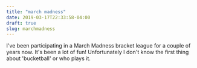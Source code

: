 ```yaml
---
title: "march madness"
date: 2019-03-17T22:33:58-04:00
draft: true
slug: marchmadness
---
```


I've been participating in a March Madness bracket league for a couple
of years now. It's been a lot of fun! Unfortunately I don't know the
first thing about 'bucketball' or who plays it.


<script src="/vega/vega.min.js"></script>
<script src="/vega/vega-embed.min.js"></script>
  <!-- Container for the visualization -->
  <div id="vis"></div>
<script>
vlSpec={
  "autosize": "pad",
  "padding": 5,
  "data": [
    {
      "name": "source_0",
      "values": [
        {"expected": 2, "win": 1, "team": "Duke", "round": "First Round"},
        {
          "expected": 1.4999999999999996,
          "win": 1,
          "team": "Duke",
          "round": "Second Round"
        },
        {
          "expected": 1.2499999218812927,
          "win": 1,
          "team": "Duke",
          "round": "Sweet 16"
        },
        {
          "expected": 0.9991811049410654,
          "win": 1,
          "team": "Duke",
          "round": "Elite Eight"
        },
        {
          "expected": 0.7943516066730855,
          "win": 1,
          "team": "Duke",
          "round": "Final Four"
        },
        {
          "expected": 0.6376283067851353,
          "win": 0,
          "team": "Duke",
          "round": "National Championship"
        },
        {
          "expected": 0,
          "win": 0,
          "team": "N Dakota St",
          "round": "First Round"
        },
        {
          "expected": 0,
          "win": 0,
          "team": "N Dakota St",
          "round": "Second Round"
        },
        {"expected": 0, "win": 0, "team": "N Dakota St", "round": "Sweet 16"},
        {
          "expected": 0,
          "win": 0,
          "team": "N Dakota St",
          "round": "Elite Eight"
        },
        {
          "expected": 0.05051258053359689,
          "win": 0,
          "team": "N Dakota St",
          "round": "Final Four"
        },
        {
          "expected": 0.02037159846149188,
          "win": 0,
          "team": "N Dakota St",
          "round": "National Championship"
        },
        {
          "expected": 0.9448428379152509,
          "win": 0,
          "team": "VA Commonwealth",
          "round": "First Round"
        },
        {
          "expected": 0.7500000000000002,
          "win": 0,
          "team": "VA Commonwealth",
          "round": "Second Round"
        },
        {
          "expected": 0.6250051196540154,
          "win": 0,
          "team": "VA Commonwealth",
          "round": "Sweet 16"
        },
        {
          "expected": 0.5000043828525833,
          "win": 0,
          "team": "VA Commonwealth",
          "round": "Elite Eight"
        },
        {
          "expected": 0.4570344210488413,
          "win": 0,
          "team": "VA Commonwealth",
          "round": "Final Four"
        },
        {
          "expected": 0.36840604972204877,
          "win": 0,
          "team": "VA Commonwealth",
          "round": "National Championship"
        },
        {
          "expected": 1.055157162084749,
          "win": 1,
          "team": "UCF",
          "round": "First Round"
        },
        {
          "expected": 0.7500000000000002,
          "win": 0,
          "team": "UCF",
          "round": "Second Round"
        },
        {
          "expected": 0.6250051812227052,
          "win": 0,
          "team": "UCF",
          "round": "Sweet 16"
        },
        {
          "expected": 0.5000044356590336,
          "win": 0,
          "team": "UCF",
          "round": "Elite Eight"
        },
        {
          "expected": 0.45703506462737753,
          "win": 0,
          "team": "UCF",
          "round": "Final Four"
        },
        {
          "expected": 0.3684166317675104,
          "win": 0,
          "team": "UCF",
          "round": "National Championship"
        },
        {
          "expected": 2,
          "win": 1,
          "team": "Mississippi St",
          "round": "First Round"
        },
        {
          "expected": 0.7500238646745129,
          "win": 0,
          "team": "Mississippi St",
          "round": "Second Round"
        },
        {
          "expected": 0.93748969948795,
          "win": 0,
          "team": "Mississippi St",
          "round": "Sweet 16"
        },
        {
          "expected": 0.5988495145068101,
          "win": 0,
          "team": "Mississippi St",
          "round": "Elite Eight"
        },
        {
          "expected": 0.5069860389896811,
          "win": 0,
          "team": "Mississippi St",
          "round": "Final Four"
        },
        {
          "expected": 0.44490754603425453,
          "win": 0,
          "team": "Mississippi St",
          "round": "National Championship"
        },
        {"expected": 0, "win": 0, "team": "Liberty", "round": "First Round"},
        {
          "expected": 0.75,
          "win": 0,
          "team": "Liberty",
          "round": "Second Round"
        },
        {"expected": 0.3125, "win": 0, "team": "Liberty", "round": "Sweet 16"},
        {
          "expected": 0.24942495645486096,
          "win": 0,
          "team": "Liberty",
          "round": "Elite Eight"
        },
        {
          "expected": 0.20186605686295275,
          "win": 0,
          "team": "Liberty",
          "round": "Final Four"
        },
        {
          "expected": 0.14370313322871717,
          "win": 0,
          "team": "Liberty",
          "round": "National Championship"
        },
        {
          "expected": 2,
          "win": 1,
          "team": "Virginia Tech",
          "round": "First Round"
        },
        {
          "expected": 1.499976135325487,
          "win": 1,
          "team": "Virginia Tech",
          "round": "Second Round"
        },
        {
          "expected": 0.9375000777540365,
          "win": 0,
          "team": "Virginia Tech",
          "round": "Sweet 16"
        },
        {
          "expected": 0.7967426183325675,
          "win": 0,
          "team": "Virginia Tech",
          "round": "Elite Eight"
        },
        {
          "expected": 0.647556881044063,
          "win": 0,
          "team": "Virginia Tech",
          "round": "Final Four"
        },
        {
          "expected": 0.5166070555957876,
          "win": 0,
          "team": "Virginia Tech",
          "round": "National Championship"
        },
        {"expected": 0, "win": 0, "team": "St Louis", "round": "First Round"},
        {"expected": 0, "win": 0, "team": "St Louis", "round": "Second Round"},
        {"expected": 0.3125, "win": 0, "team": "St Louis", "round": "Sweet 16"},
        {
          "expected": 0.125,
          "win": 0,
          "team": "St Louis",
          "round": "Elite Eight"
        },
        {
          "expected": 0.10153783929741499,
          "win": 0,
          "team": "St Louis",
          "round": "Final Four"
        },
        {
          "expected": 0.08203131538243616,
          "win": 0,
          "team": "St Louis",
          "round": "National Championship"
        },
        {
          "expected": 1.9999999999999973,
          "win": 1,
          "team": "Maryland",
          "round": "First Round"
        },
        {
          "expected": 0.7501278386032909,
          "win": 0,
          "team": "Maryland",
          "round": "Second Round"
        },
        {
          "expected": 0.9211235379331535,
          "win": 0,
          "team": "Maryland",
          "round": "Sweet 16"
        },
        {
          "expected": 0.737476833702838,
          "win": 0,
          "team": "Maryland",
          "round": "Elite Eight"
        },
        {
          "expected": 0.5113661088614417,
          "win": 0,
          "team": "Maryland",
          "round": "Final Four"
        },
        {
          "expected": 0.45200531552300866,
          "win": 0,
          "team": "Maryland",
          "round": "National Championship"
        },
        {
          "expected": 2.6645352591003757e-15,
          "win": 0,
          "team": "Belmont",
          "round": "First Round"
        },
        {
          "expected": 0.75,
          "win": 0,
          "team": "Belmont",
          "round": "Second Round"
        },
        {
          "expected": 0.3175194139632914,
          "win": 0,
          "team": "Belmont",
          "round": "Sweet 16"
        },
        {
          "expected": 0.3750000001459487,
          "win": 0,
          "team": "Belmont",
          "round": "Elite Eight"
        },
        {
          "expected": 0.2668048108692719,
          "win": 0,
          "team": "Belmont",
          "round": "Final Four"
        },
        {
          "expected": 0.24131863401499987,
          "win": 0,
          "team": "Belmont",
          "round": "National Championship"
        },
        {"expected": 2, "win": 1, "team": "LSU", "round": "First Round"},
        {
          "expected": 1.4998721613967092,
          "win": 1,
          "team": "LSU",
          "round": "Second Round"
        },
        {
          "expected": 0.9375129666864774,
          "win": 0,
          "team": "LSU",
          "round": "Sweet 16"
        },
        {
          "expected": 0.828224867007502,
          "win": 0,
          "team": "LSU",
          "round": "Elite Eight"
        },
        {
          "expected": 0.6512363593624001,
          "win": 0,
          "team": "LSU",
          "round": "Final Four"
        },
        {
          "expected": 0.5193471639552505,
          "win": 0,
          "team": "LSU",
          "round": "National Championship"
        },
        {"expected": 0, "win": 0, "team": "Yale", "round": "First Round"},
        {"expected": 0, "win": 0, "team": "Yale", "round": "Second Round"},
        {"expected": 0.3125, "win": 0, "team": "Yale", "round": "Sweet 16"},
        {
          "expected": 0.2505750435451391,
          "win": 0,
          "team": "Yale",
          "round": "Elite Eight"
        },
        {
          "expected": 0.15954843591672624,
          "win": 0,
          "team": "Yale",
          "round": "Final Four"
        },
        {
          "expected": 0.14341731525315632,
          "win": 0,
          "team": "Yale",
          "round": "National Championship"
        },
        {
          "expected": 1.9999999999976175,
          "win": 1,
          "team": "Louisville",
          "round": "First Round"
        },
        {
          "expected": 0.750000000447844,
          "win": 0,
          "team": "Louisville",
          "round": "Second Round"
        },
        {
          "expected": 0.6413797187244272,
          "win": 0,
          "team": "Louisville",
          "round": "Sweet 16"
        },
        {
          "expected": 0.6637016733519874,
          "win": 0,
          "team": "Louisville",
          "round": "Elite Eight"
        },
        {
          "expected": 0.5054791855275614,
          "win": 0,
          "team": "Louisville",
          "round": "Final Four"
        },
        {
          "expected": 0.4399529864165924,
          "win": 0,
          "team": "Louisville",
          "round": "National Championship"
        },
        {
          "expected": 2.382538610845586e-12,
          "win": 0,
          "team": "Minnesota",
          "round": "First Round"
        },
        {
          "expected": 0.75,
          "win": 0,
          "team": "Minnesota",
          "round": "Second Round"
        },
        {
          "expected": 0.6199805860367381,
          "win": 0,
          "team": "Minnesota",
          "round": "Sweet 16"
        },
        {
          "expected": 0.37500000811028245,
          "win": 0,
          "team": "Minnesota",
          "round": "Elite Eight"
        },
        {
          "expected": 0.3040342620548865,
          "win": 0,
          "team": "Minnesota",
          "round": "Final Four"
        },
        {
          "expected": 0.2656925797375278,
          "win": 0,
          "team": "Minnesota",
          "round": "National Championship"
        },
        {
          "expected": 2,
          "win": 1,
          "team": "Michigan St",
          "round": "First Round"
        },
        {
          "expected": 1.499999999552156,
          "win": 1,
          "team": "Michigan St",
          "round": "Second Round"
        },
        {
          "expected": 1.2499837766559125,
          "win": 1,
          "team": "Michigan St",
          "round": "Sweet 16"
        },
        {
          "expected": 0.8758145613893815,
          "win": 0,
          "team": "Michigan St",
          "round": "Elite Eight"
        },
        {
          "expected": 0.7536024851611917,
          "win": 0,
          "team": "Michigan St",
          "round": "Final Four"
        },
        {
          "expected": 0.6005849460175443,
          "win": 0,
          "team": "Michigan St",
          "round": "National Championship"
        },
        {"expected": 0, "win": 0, "team": "Bradley", "round": "First Round"},
        {"expected": 0, "win": 0, "team": "Bradley", "round": "Second Round"},
        {"expected": 0, "win": 0, "team": "Bradley", "round": "Sweet 16"},
        {
          "expected": 0.125,
          "win": 0,
          "team": "Bradley",
          "round": "Elite Eight"
        },
        {
          "expected": 0.05078125,
          "win": 0,
          "team": "Bradley",
          "round": "Final Four"
        },
        {
          "expected": 0.0410045277822039,
          "win": 0,
          "team": "Bradley",
          "round": "National Championship"
        },
        {"expected": 2, "win": 1, "team": "Gonzaga", "round": "First Round"},
        {"expected": 1.5, "win": 1, "team": "Gonzaga", "round": "Second Round"},
        {
          "expected": 1.249999959080618,
          "win": 1,
          "team": "Gonzaga",
          "round": "Sweet 16"
        },
        {
          "expected": 0.9997210485972287,
          "win": 1,
          "team": "Gonzaga",
          "round": "Elite Eight"
        },
        {
          "expected": 0.779255881821259,
          "win": 0,
          "team": "Gonzaga",
          "round": "Final Four"
        },
        {
          "expected": 0.6348772232782621,
          "win": 0,
          "team": "Gonzaga",
          "round": "National Championship"
        },
        {
          "expected": 0,
          "win": 0,
          "team": "F Dickinson",
          "round": "First Round"
        },
        {
          "expected": 0,
          "win": 0,
          "team": "F Dickinson",
          "round": "Second Round"
        },
        {"expected": 0, "win": 0, "team": "F Dickinson", "round": "Sweet 16"},
        {
          "expected": 0,
          "win": 0,
          "team": "F Dickinson",
          "round": "Elite Eight"
        },
        {
          "expected": 0.00026866946640311017,
          "win": 0,
          "team": "F Dickinson",
          "round": "Final Four"
        },
        {
          "expected": 0.008654411592639792,
          "win": 0,
          "team": "F Dickinson",
          "round": "National Championship"
        },
        {
          "expected": 1.9953946709045705,
          "win": 1,
          "team": "Syracuse",
          "round": "First Round"
        },
        {
          "expected": 0.75,
          "win": 0,
          "team": "Syracuse",
          "round": "Second Round"
        },
        {
          "expected": 0.6249992164810965,
          "win": 0,
          "team": "Syracuse",
          "round": "Sweet 16"
        },
        {
          "expected": 0.4985843700679579,
          "win": 0,
          "team": "Syracuse",
          "round": "Elite Eight"
        },
        {
          "expected": 0.355515257910595,
          "win": 0,
          "team": "Syracuse",
          "round": "Final Four"
        },
        {
          "expected": 0.3396097128206705,
          "win": 0,
          "team": "Syracuse",
          "round": "National Championship"
        },
        {
          "expected": 0.0046053290954295445,
          "win": 0,
          "team": "Baylor",
          "round": "First Round"
        },
        {"expected": 0.75, "win": 0, "team": "Baylor", "round": "Second Round"},
        {
          "expected": 0.6246550777922388,
          "win": 0,
          "team": "Baylor",
          "round": "Sweet 16"
        },
        {
          "expected": 0.3943109879982951,
          "win": 0,
          "team": "Baylor",
          "round": "Elite Eight"
        },
        {
          "expected": 0.3542742490457993,
          "win": 0,
          "team": "Baylor",
          "round": "Final Four"
        },
        {
          "expected": 0.27119795799214386,
          "win": 0,
          "team": "Baylor",
          "round": "National Championship"
        },
        {
          "expected": 1.99999999999811,
          "win": 1,
          "team": "Marquette",
          "round": "First Round"
        },
        {
          "expected": 0.7500021749462777,
          "win": 0,
          "team": "Marquette",
          "round": "Second Round"
        },
        {
          "expected": 0.9374999045505827,
          "win": 0,
          "team": "Marquette",
          "round": "Sweet 16"
        },
        {
          "expected": 0.5000344277927495,
          "win": 0,
          "team": "Marquette",
          "round": "Elite Eight"
        },
        {
          "expected": 0.46101885112876756,
          "win": 0,
          "team": "Marquette",
          "round": "Final Four"
        },
        {
          "expected": 0.4064947984459123,
          "win": 0,
          "team": "Marquette",
          "round": "National Championship"
        },
        {
          "expected": 1.8900436771218665e-12,
          "win": 0,
          "team": "Murray St",
          "round": "First Round"
        },
        {
          "expected": 0.75,
          "win": 0,
          "team": "Murray St",
          "round": "Second Round"
        },
        {
          "expected": 0.3128458011765185,
          "win": 0,
          "team": "Murray St",
          "round": "Sweet 16"
        },
        {
          "expected": 0.3747652365786012,
          "win": 0,
          "team": "Murray St",
          "round": "Elite Eight"
        },
        {
          "expected": 0.29360394402775447,
          "win": 0,
          "team": "Murray St",
          "round": "Final Four"
        },
        {
          "expected": 0.2523355084983673,
          "win": 0,
          "team": "Murray St",
          "round": "National Championship"
        },
        {"expected": 2, "win": 1, "team": "Florida St", "round": "First Round"},
        {
          "expected": 1.4999978250537223,
          "win": 1,
          "team": "Florida St",
          "round": "Second Round"
        },
        {
          "expected": 0.9375000409189451,
          "win": 0,
          "team": "Florida St",
          "round": "Sweet 16"
        },
        {
          "expected": 0.740963959275093,
          "win": 0,
          "team": "Florida St",
          "round": "Elite Eight"
        },
        {
          "expected": 0.6288987146419095,
          "win": 0,
          "team": "Florida St",
          "round": "Final Four"
        },
        {
          "expected": 0.5092453125300006,
          "win": 0,
          "team": "Florida St",
          "round": "National Championship"
        },
        {"expected": 0, "win": 0, "team": "Vermont", "round": "First Round"},
        {"expected": 0, "win": 0, "team": "Vermont", "round": "Second Round"},
        {"expected": 0.3125, "win": 0, "team": "Vermont", "round": "Sweet 16"},
        {
          "expected": 0.24999999999991473,
          "win": 0,
          "team": "Vermont",
          "round": "Elite Eight"
        },
        {
          "expected": 0.1971792572201314,
          "win": 0,
          "team": "Vermont",
          "round": "Final Four"
        },
        {
          "expected": 0.14353363793595514,
          "win": 0,
          "team": "Vermont",
          "round": "National Championship"
        },
        {"expected": 2, "win": 1, "team": "Buffalo", "round": "First Round"},
        {
          "expected": 0.7500013046325836,
          "win": 0,
          "team": "Buffalo",
          "round": "Second Round"
        },
        {
          "expected": 0.6667322866629708,
          "win": 0,
          "team": "Buffalo",
          "round": "Sweet 16"
        },
        {
          "expected": 0.7513493605785323,
          "win": 0,
          "team": "Buffalo",
          "round": "Elite Eight"
        },
        {
          "expected": 0.6059484661081859,
          "win": 0,
          "team": "Buffalo",
          "round": "Final Four"
        },
        {
          "expected": 0.4667231972815765,
          "win": 0,
          "team": "Buffalo",
          "round": "National Championship"
        },
        {"expected": 0, "win": 0, "team": "Arizona St", "round": "First Round"},
        {
          "expected": 0.75,
          "win": 0,
          "team": "Arizona St",
          "round": "Second Round"
        },
        {
          "expected": 0.31250016140943815,
          "win": 0,
          "team": "Arizona St",
          "round": "Sweet 16"
        },
        {
          "expected": 0.2502629054981376,
          "win": 0,
          "team": "Arizona St",
          "round": "Elite Eight"
        },
        {
          "expected": 0.25418734234267715,
          "win": 0,
          "team": "Arizona St",
          "round": "Final Four"
        },
        {
          "expected": 0.19963620131314946,
          "win": 0,
          "team": "Arizona St",
          "round": "National Championship"
        },
        {"expected": 2, "win": 1, "team": "Texas Tech", "round": "First Round"},
        {
          "expected": 1.4999986953674163,
          "win": 1,
          "team": "Texas Tech",
          "round": "Second Round"
        },
        {
          "expected": 1.0476179427099628,
          "win": 0,
          "team": "Texas Tech",
          "round": "Sweet 16"
        },
        {
          "expected": 0.8750871590213547,
          "win": 0,
          "team": "Texas Tech",
          "round": "Elite Eight"
        },
        {
          "expected": 0.7142458741076839,
          "win": 0,
          "team": "Texas Tech",
          "round": "Final Four"
        },
        {
          "expected": 0.5763677182614487,
          "win": 0,
          "team": "Texas Tech",
          "round": "National Championship"
        },
        {"expected": 0, "win": 0, "team": "N Kentucky", "round": "First Round"},
        {
          "expected": 0,
          "win": 0,
          "team": "N Kentucky",
          "round": "Second Round"
        },
        {
          "expected": 0.3124999992675528,
          "win": 0,
          "team": "N Kentucky",
          "round": "Sweet 16"
        },
        {
          "expected": 0.12500000000008543,
          "win": 0,
          "team": "N Kentucky",
          "round": "Elite Eight"
        },
        {
          "expected": 0.15234352867566414,
          "win": 0,
          "team": "N Kentucky",
          "round": "Final Four"
        },
        {
          "expected": 0.09037788826852874,
          "win": 0,
          "team": "N Kentucky",
          "round": "National Championship"
        },
        {
          "expected": 1.9999999999996594,
          "win": 1,
          "team": "Nevada",
          "round": "First Round"
        },
        {
          "expected": 0.7500046090406467,
          "win": 0,
          "team": "Nevada",
          "round": "Second Round"
        },
        {
          "expected": 0.895771233243541,
          "win": 0,
          "team": "Nevada",
          "round": "Sweet 16"
        },
        {
          "expected": 0.7576805101556585,
          "win": 0,
          "team": "Nevada",
          "round": "Elite Eight"
        },
        {
          "expected": 0.6104490367810844,
          "win": 0,
          "team": "Nevada",
          "round": "Final Four"
        },
        {
          "expected": 0.485119985298276,
          "win": 0,
          "team": "Nevada",
          "round": "National Championship"
        },
        {
          "expected": 3.4061642395499803e-13,
          "win": 0,
          "team": "Florida",
          "round": "First Round"
        },
        {
          "expected": 0.75,
          "win": 0,
          "team": "Florida",
          "round": "Second Round"
        },
        {
          "expected": 0.6249998385908744,
          "win": 0,
          "team": "Florida",
          "round": "Sweet 16"
        },
        {
          "expected": 0.48207650034978156,
          "win": 0,
          "team": "Florida",
          "round": "Elite Eight"
        },
        {
          "expected": 0.35522425591304685,
          "win": 0,
          "team": "Florida",
          "round": "Final Four"
        },
        {
          "expected": 0.2832386644555989,
          "win": 0,
          "team": "Florida",
          "round": "National Championship"
        },
        {"expected": 2, "win": 1, "team": "Michigan", "round": "First Round"},
        {
          "expected": 1.4999953909593533,
          "win": 1,
          "team": "Michigan",
          "round": "Second Round"
        },
        {
          "expected": 1.1398785373832125,
          "win": 1,
          "team": "Michigan",
          "round": "Sweet 16"
        },
        {
          "expected": 0.87516353408661,
          "win": 0,
          "team": "Michigan",
          "round": "Elite Eight"
        },
        {
          "expected": 0.7162659019514331,
          "win": 0,
          "team": "Michigan",
          "round": "Final Four"
        },
        {
          "expected": 0.5794295074445206,
          "win": 0,
          "team": "Michigan",
          "round": "National Championship"
        },
        {"expected": 0, "win": 0, "team": "Montana", "round": "First Round"},
        {"expected": 0, "win": 0, "team": "Montana", "round": "Second Round"},
        {
          "expected": 7.324472278691374e-10,
          "win": 0,
          "team": "Montana",
          "round": "Sweet 16"
        },
        {
          "expected": 0.125,
          "win": 0,
          "team": "Montana",
          "round": "Elite Eight"
        },
        {
          "expected": 0.10158738202711282,
          "win": 0,
          "team": "Montana",
          "round": "Final Four"
        },
        {
          "expected": 0.0820276649008094,
          "win": 0,
          "team": "Montana",
          "round": "National Championship"
        },
        {"expected": 2, "win": 1, "team": "Virginia", "round": "First Round"},
        {
          "expected": 1.5,
          "win": 1,
          "team": "Virginia",
          "round": "Second Round"
        },
        {
          "expected": 1.2499999975237799,
          "win": 1,
          "team": "Virginia",
          "round": "Sweet 16"
        },
        {
          "expected": 0.9997856084632647,
          "win": 1,
          "team": "Virginia",
          "round": "Elite Eight"
        },
        {
          "expected": 0.8106696133664252,
          "win": 1,
          "team": "Virginia",
          "round": "Final Four"
        },
        {
          "expected": 0.6490040990986022,
          "win": 1,
          "team": "Virginia",
          "round": "National Championship"
        },
        {
          "expected": 0,
          "win": 0,
          "team": "Gardner Webb",
          "round": "First Round"
        },
        {
          "expected": 0,
          "win": 0,
          "team": "Gardner Webb",
          "round": "Second Round"
        },
        {"expected": 0, "win": 0, "team": "Gardner Webb", "round": "Sweet 16"},
        {
          "expected": 0,
          "win": 0,
          "team": "Gardner Webb",
          "round": "Elite Eight"
        },
        {
          "expected": 0.050781250000046275,
          "win": 0,
          "team": "Gardner Webb",
          "round": "Final Four"
        },
        {
          "expected": 0.0410267222493642,
          "win": 0,
          "team": "Gardner Webb",
          "round": "National Championship"
        },
        {
          "expected": 0.00025024051828492766,
          "win": 0,
          "team": "Mississippi",
          "round": "First Round"
        },
        {
          "expected": 0.75,
          "win": 0,
          "team": "Mississippi",
          "round": "Second Round"
        },
        {
          "expected": 0.6249999994802301,
          "win": 0,
          "team": "Mississippi",
          "round": "Sweet 16"
        },
        {
          "expected": 0.3814610782217189,
          "win": 0,
          "team": "Mississippi",
          "round": "Elite Eight"
        },
        {
          "expected": 0.36560722978055615,
          "win": 0,
          "team": "Mississippi",
          "round": "Final Four"
        },
        {
          "expected": 0.2932130472786092,
          "win": 0,
          "team": "Mississippi",
          "round": "National Championship"
        },
        {
          "expected": 1.999749759481715,
          "win": 1,
          "team": "Oklahoma",
          "round": "First Round"
        },
        {
          "expected": 0.75,
          "win": 0,
          "team": "Oklahoma",
          "round": "Second Round"
        },
        {
          "expected": 0.625000002446061,
          "win": 0,
          "team": "Oklahoma",
          "round": "Sweet 16"
        },
        {
          "expected": 0.4997596468193448,
          "win": 0,
          "team": "Oklahoma",
          "round": "Elite Eight"
        },
        {
          "expected": 0.4568128589109389,
          "win": 0,
          "team": "Oklahoma",
          "round": "Final Four"
        },
        {
          "expected": 0.3295406322390758,
          "win": 0,
          "team": "Oklahoma",
          "round": "National Championship"
        },
        {"expected": 2, "win": 1, "team": "Wisconsin", "round": "First Round"},
        {
          "expected": 1.477776648408574,
          "win": 1,
          "team": "Wisconsin",
          "round": "Second Round"
        },
        {
          "expected": 0.9375000023155957,
          "win": 0,
          "team": "Wisconsin",
          "round": "Sweet 16"
        },
        {
          "expected": 0.7501854098622458,
          "win": 0,
          "team": "Wisconsin",
          "round": "Elite Eight"
        },
        {
          "expected": 0.6047303868113065,
          "win": 0,
          "team": "Wisconsin",
          "round": "Final Four"
        },
        {
          "expected": 0.4956182617635202,
          "win": 0,
          "team": "Wisconsin",
          "round": "National Championship"
        },
        {"expected": 0, "win": 0, "team": "Oregon", "round": "First Round"},
        {
          "expected": 0.7499999985688265,
          "win": 0,
          "team": "Oregon",
          "round": "Second Round"
        },
        {
          "expected": 0.31250000052017934,
          "win": 0,
          "team": "Oregon",
          "round": "Sweet 16"
        },
        {
          "expected": 0.2500036507903858,
          "win": 0,
          "team": "Oregon",
          "round": "Elite Eight"
        },
        {
          "expected": 0.20342047616236503,
          "win": 0,
          "team": "Oregon",
          "round": "Final Four"
        },
        {
          "expected": 0.18462629947725184,
          "win": 0,
          "team": "Oregon",
          "round": "National Championship"
        },
        {"expected": 2, "win": 1, "team": "Kansas St", "round": "First Round"},
        {
          "expected": 0.7722233515914261,
          "win": 0,
          "team": "Kansas St",
          "round": "Second Round"
        },
        {
          "expected": 0.9374999977141539,
          "win": 0,
          "team": "Kansas St",
          "round": "Sweet 16"
        },
        {
          "expected": 0.7496917492204997,
          "win": 0,
          "team": "Kansas St",
          "round": "Elite Eight"
        },
        {
          "expected": 0.5665341307230457,
          "win": 0,
          "team": "Kansas St",
          "round": "Final Four"
        },
        {
          "expected": 0.46140158377845375,
          "win": 0,
          "team": "Kansas St",
          "round": "National Championship"
        },
        {"expected": 0, "win": 0, "team": "UC Irvine", "round": "First Round"},
        {
          "expected": 1.4311735130334569e-9,
          "win": 0,
          "team": "UC Irvine",
          "round": "Second Round"
        },
        {
          "expected": 0.3125,
          "win": 0,
          "team": "UC Irvine",
          "round": "Sweet 16"
        },
        {
          "expected": 0.24999999999991396,
          "win": 0,
          "team": "UC Irvine",
          "round": "Elite Eight"
        },
        {
          "expected": 0.20312498590130262,
          "win": 0,
          "team": "UC Irvine",
          "round": "Final Four"
        },
        {
          "expected": 0.18441619662613581,
          "win": 0,
          "team": "UC Irvine",
          "round": "National Championship"
        },
        {
          "expected": 1.9999999999999565,
          "win": 1,
          "team": "Villanova",
          "round": "First Round"
        },
        {
          "expected": 0.7500001085496076,
          "win": 0,
          "team": "Villanova",
          "round": "Second Round"
        },
        {
          "expected": 0.9323504112549663,
          "win": 0,
          "team": "Villanova",
          "round": "Sweet 16"
        },
        {
          "expected": 0.6253192470221981,
          "win": 0,
          "team": "Villanova",
          "round": "Elite Eight"
        },
        {
          "expected": 0.541501812317809,
          "win": 0,
          "team": "Villanova",
          "round": "Final Four"
        },
        {
          "expected": 0.39938810386995666,
          "win": 0,
          "team": "Villanova",
          "round": "National Championship"
        },
        {
          "expected": 4.3520742565306136e-14,
          "win": 0,
          "team": "St Mary's CA",
          "round": "First Round"
        },
        {
          "expected": 0.75,
          "win": 0,
          "team": "St Mary's CA",
          "round": "Second Round"
        },
        {
          "expected": 0.3125009721974664,
          "win": 0,
          "team": "St Mary's CA",
          "round": "Sweet 16"
        },
        {
          "expected": 0.37500281306168015,
          "win": 0,
          "team": "St Mary's CA",
          "round": "Elite Eight"
        },
        {
          "expected": 0.3000133446752193,
          "win": 0,
          "team": "St Mary's CA",
          "round": "Final Four"
        },
        {
          "expected": 0.2153341428265448,
          "win": 0,
          "team": "St Mary's CA",
          "round": "National Championship"
        },
        {"expected": 2, "win": 1, "team": "Purdue", "round": "First Round"},
        {
          "expected": 1.4999998914503925,
          "win": 1,
          "team": "Purdue",
          "round": "Second Round"
        },
        {
          "expected": 0.9382285394486001,
          "win": 0,
          "team": "Purdue",
          "round": "Sweet 16"
        },
        {
          "expected": 0.8747983981688104,
          "win": 0,
          "team": "Purdue",
          "round": "Elite Eight"
        },
        {
          "expected": 0.670879393336847,
          "win": 0,
          "team": "Purdue",
          "round": "Final Four"
        },
        {
          "expected": 0.5537339047982841,
          "win": 0,
          "team": "Purdue",
          "round": "National Championship"
        },
        {
          "expected": 0,
          "win": 0,
          "team": "Old Dominion",
          "round": "First Round"
        },
        {
          "expected": 0,
          "win": 0,
          "team": "Old Dominion",
          "round": "Second Round"
        },
        {
          "expected": 0.3125,
          "win": 0,
          "team": "Old Dominion",
          "round": "Sweet 16"
        },
        {
          "expected": 0.1250000000000937,
          "win": 0,
          "team": "Old Dominion",
          "round": "Elite Eight"
        },
        {
          "expected": 0.15233126387508564,
          "win": 0,
          "team": "Old Dominion",
          "round": "Final Four"
        },
        {
          "expected": 0.12304304092701154,
          "win": 0,
          "team": "Old Dominion",
          "round": "National Championship"
        },
        {
          "expected": 1.999999313709054,
          "win": 1,
          "team": "Cincinnati",
          "round": "First Round"
        },
        {
          "expected": 0.7500000000051856,
          "win": 0,
          "team": "Cincinnati",
          "round": "Second Round"
        },
        {
          "expected": 0.6301495877149157,
          "win": 0,
          "team": "Cincinnati",
          "round": "Sweet 16"
        },
        {
          "expected": 0.6249872301033179,
          "win": 0,
          "team": "Cincinnati",
          "round": "Elite Eight"
        },
        {
          "expected": 0.4711565579059337,
          "win": 0,
          "team": "Cincinnati",
          "round": "Final Four"
        },
        {
          "expected": 0.37207942224446927,
          "win": 0,
          "team": "Cincinnati",
          "round": "National Championship"
        },
        {
          "expected": 6.862909460725319e-7,
          "win": 0,
          "team": "Iowa",
          "round": "First Round"
        },
        {"expected": 0.75, "win": 0, "team": "Iowa", "round": "Second Round"},
        {
          "expected": 0.6249990297861451,
          "win": 0,
          "team": "Iowa",
          "round": "Sweet 16"
        },
        {
          "expected": 0.49379185292521016,
          "win": 0,
          "team": "Iowa",
          "round": "Elite Eight"
        },
        {
          "expected": 0.413197302122496,
          "win": 0,
          "team": "Iowa",
          "round": "Final Four"
        },
        {
          "expected": 0.30931475019191357,
          "win": 0,
          "team": "Iowa",
          "round": "National Championship"
        },
        {"expected": 2, "win": 1, "team": "Tennessee", "round": "First Round"},
        {
          "expected": 1.4999999999948144,
          "win": 1,
          "team": "Tennessee",
          "round": "Second Round"
        },
        {
          "expected": 1.2492714595979062,
          "win": 1,
          "team": "Tennessee",
          "round": "Sweet 16"
        },
        {
          "expected": 0.8752133153413155,
          "win": 0,
          "team": "Tennessee",
          "round": "Elite Eight"
        },
        {
          "expected": 0.7462346890007783,
          "win": 0,
          "team": "Tennessee",
          "round": "Final Four"
        },
        {
          "expected": 0.6002038747506586,
          "win": 0,
          "team": "Tennessee",
          "round": "National Championship"
        },
        {"expected": 0, "win": 0, "team": "Colgate", "round": "First Round"},
        {"expected": 0, "win": 0, "team": "Colgate", "round": "Second Round"},
        {"expected": 0, "win": 0, "team": "Colgate", "round": "Sweet 16"},
        {
          "expected": 0.125,
          "win": 0,
          "team": "Colgate",
          "round": "Elite Eight"
        },
        {
          "expected": 0.10156249928515189,
          "win": 0,
          "team": "Colgate",
          "round": "Final Four"
        },
        {
          "expected": 0.06152702456281376,
          "win": 0,
          "team": "Colgate",
          "round": "National Championship"
        },
        {
          "expected": 2,
          "win": 1,
          "team": "North Carolina",
          "round": "First Round"
        },
        {
          "expected": 1.5,
          "win": 1,
          "team": "North Carolina",
          "round": "Second Round"
        },
        {
          "expected": 1.249998619871535,
          "win": 1,
          "team": "North Carolina",
          "round": "Sweet 16"
        },
        {
          "expected": 0.9970074398065675,
          "win": 1,
          "team": "North Carolina",
          "round": "Elite Eight"
        },
        {
          "expected": 0.7614161381043121,
          "win": 0,
          "team": "North Carolina",
          "round": "Final Four"
        },
        {
          "expected": 0.6197668946596919,
          "win": 0,
          "team": "North Carolina",
          "round": "National Championship"
        },
        {"expected": 0, "win": 0, "team": "Iona", "round": "First Round"},
        {"expected": 0, "win": 0, "team": "Iona", "round": "Second Round"},
        {"expected": 0, "win": 0, "team": "Iona", "round": "Sweet 16"},
        {"expected": 0, "win": 0, "team": "Iona", "round": "Elite Eight"},
        {"expected": 0, "win": 0, "team": "Iona", "round": "Final Four"},
        {
          "expected": 0.011989614945868327,
          "win": 0,
          "team": "Iona",
          "round": "National Championship"
        },
        {
          "expected": 0.23060073289322847,
          "win": 0,
          "team": "Utah St",
          "round": "First Round"
        },
        {
          "expected": 0.75,
          "win": 0,
          "team": "Utah St",
          "round": "Second Round"
        },
        {
          "expected": 0.6249985820804927,
          "win": 0,
          "team": "Utah St",
          "round": "Sweet 16"
        },
        {
          "expected": 0.4999935584542259,
          "win": 0,
          "team": "Utah St",
          "round": "Elite Eight"
        },
        {
          "expected": 0.356627316357999,
          "win": 0,
          "team": "Utah St",
          "round": "Final Four"
        },
        {
          "expected": 0.30389756559772557,
          "win": 0,
          "team": "Utah St",
          "round": "National Championship"
        },
        {
          "expected": 1.7693992671067715,
          "win": 1,
          "team": "Washington",
          "round": "First Round"
        },
        {
          "expected": 0.75,
          "win": 0,
          "team": "Washington",
          "round": "Second Round"
        },
        {
          "expected": 0.6249997962102455,
          "win": 0,
          "team": "Washington",
          "round": "Sweet 16"
        },
        {
          "expected": 0.49999910460932107,
          "win": 0,
          "team": "Washington",
          "round": "Elite Eight"
        },
        {
          "expected": 0.38821312750937026,
          "win": 0,
          "team": "Washington",
          "round": "Final Four"
        },
        {
          "expected": 0.3118839183879305,
          "win": 0,
          "team": "Washington",
          "round": "National Championship"
        },
        {"expected": 2, "win": 1, "team": "Auburn", "round": "First Round"},
        {
          "expected": 0.7548383575536006,
          "win": 0,
          "team": "Auburn",
          "round": "Second Round"
        },
        {
          "expected": 0.9375000098285169,
          "win": 0,
          "team": "Auburn",
          "round": "Sweet 16"
        },
        {
          "expected": 0.7499793779554028,
          "win": 0,
          "team": "Auburn",
          "round": "Elite Eight"
        },
        {
          "expected": 0.6080209678407819,
          "win": 0,
          "team": "Auburn",
          "round": "Final Four"
        },
        {
          "expected": 0.47746734652159156,
          "win": 0,
          "team": "Auburn",
          "round": "National Championship"
        },
        {
          "expected": 0,
          "win": 0,
          "team": "New Mexico St",
          "round": "First Round"
        },
        {
          "expected": 0.75,
          "win": 0,
          "team": "New Mexico St",
          "round": "Second Round"
        },
        {
          "expected": 0.312501621711615,
          "win": 0,
          "team": "New Mexico St",
          "round": "Sweet 16"
        },
        {
          "expected": 0.38277836393972076,
          "win": 0,
          "team": "New Mexico St",
          "round": "Elite Eight"
        },
        {
          "expected": 0.26706479155385027,
          "win": 0,
          "team": "New Mexico St",
          "round": "Final Four"
        },
        {
          "expected": 0.20944233004522878,
          "win": 0,
          "team": "New Mexico St",
          "round": "National Championship"
        },
        {"expected": 2, "win": 1, "team": "Kansas", "round": "First Round"},
        {
          "expected": 1.4951616424463994,
          "win": 1,
          "team": "Kansas",
          "round": "Second Round"
        },
        {
          "expected": 0.9375013702975952,
          "win": 0,
          "team": "Kansas",
          "round": "Sweet 16"
        },
        {
          "expected": 0.7515881756494931,
          "win": 0,
          "team": "Kansas",
          "round": "Elite Eight"
        },
        {
          "expected": 0.6599344563255273,
          "win": 0,
          "team": "Kansas",
          "round": "Final Four"
        },
        {
          "expected": 0.5382011612537734,
          "win": 0,
          "team": "Kansas",
          "round": "National Championship"
        },
        {
          "expected": 0,
          "win": 0,
          "team": "Northeastern",
          "round": "First Round"
        },
        {
          "expected": 0,
          "win": 0,
          "team": "Northeastern",
          "round": "Second Round"
        },
        {
          "expected": 0.3125,
          "win": 0,
          "team": "Northeastern",
          "round": "Sweet 16"
        },
        {
          "expected": 0.24999999991623992,
          "win": 0,
          "team": "Northeastern",
          "round": "Elite Eight"
        },
        {
          "expected": 0.15234363937551804,
          "win": 0,
          "team": "Northeastern",
          "round": "Final Four"
        },
        {
          "expected": 0.12321096650041409,
          "win": 0,
          "team": "Northeastern",
          "round": "National Championship"
        },
        {
          "expected": 1.999999999996355,
          "win": 1,
          "team": "Iowa St",
          "round": "First Round"
        },
        {
          "expected": 0.7500000020029298,
          "win": 0,
          "team": "Iowa St",
          "round": "Second Round"
        },
        {
          "expected": 0.6544674468281625,
          "win": 0,
          "team": "Iowa St",
          "round": "Sweet 16"
        },
        {
          "expected": 0.6250033080017171,
          "win": 0,
          "team": "Iowa St",
          "round": "Elite Eight"
        },
        {
          "expected": 0.49779210574170796,
          "win": 0,
          "team": "Iowa St",
          "round": "Final Four"
        },
        {
          "expected": 0.3762099824870882,
          "win": 0,
          "team": "Iowa St",
          "round": "National Championship"
        },
        {
          "expected": 3.645084234449314e-12,
          "win": 0,
          "team": "Ohio St",
          "round": "First Round"
        },
        {
          "expected": 0.75,
          "win": 0,
          "team": "Ohio St",
          "round": "Second Round"
        },
        {
          "expected": 0.624672316351273,
          "win": 0,
          "team": "Ohio St",
          "round": "Sweet 16"
        },
        {
          "expected": 0.36575673926383745,
          "win": 0,
          "team": "Ohio St",
          "round": "Elite Eight"
        },
        {
          "expected": 0.2959805942202408,
          "win": 0,
          "team": "Ohio St",
          "round": "Final Four"
        },
        {
          "expected": 0.23027221818979832,
          "win": 0,
          "team": "Ohio St",
          "round": "National Championship"
        },
        {"expected": 2, "win": 1, "team": "Houston", "round": "First Round"},
        {
          "expected": 1.4999999979970702,
          "win": 1,
          "team": "Houston",
          "round": "Second Round"
        },
        {
          "expected": 0.9411064557764686,
          "win": 0,
          "team": "Houston",
          "round": "Sweet 16"
        },
        {
          "expected": 0.8734597195186675,
          "win": 0,
          "team": "Houston",
          "round": "Elite Eight"
        },
        {
          "expected": 0.6989558752322662,
          "win": 0,
          "team": "Houston",
          "round": "Final Four"
        },
        {
          "expected": 0.5558370676861161,
          "win": 0,
          "team": "Houston",
          "round": "National Championship"
        },
        {"expected": 0, "win": 0, "team": "Georgia St", "round": "First Round"},
        {
          "expected": 0,
          "win": 0,
          "team": "Georgia St",
          "round": "Second Round"
        },
        {
          "expected": 0.3125,
          "win": 0,
          "team": "Georgia St",
          "round": "Sweet 16"
        },
        {
          "expected": 0.12500000008376008,
          "win": 0,
          "team": "Georgia St",
          "round": "Elite Eight"
        },
        {
          "expected": 0.10157511084870109,
          "win": 0,
          "team": "Georgia St",
          "round": "Final Four"
        },
        {
          "expected": 0.11470400391441242,
          "win": 0,
          "team": "Georgia St",
          "round": "National Championship"
        },
        {
          "expected": 1.9999999999999996,
          "win": 1,
          "team": "Wofford",
          "round": "First Round"
        },
        {
          "expected": 0.7500000002248419,
          "win": 0,
          "team": "Wofford",
          "round": "Second Round"
        },
        {
          "expected": 0.908032560442895,
          "win": 0,
          "team": "Wofford",
          "round": "Sweet 16"
        },
        {
          "expected": 0.6250290466098614,
          "win": 0,
          "team": "Wofford",
          "round": "Elite Eight"
        },
        {
          "expected": 0.5208888642791808,
          "win": 0,
          "team": "Wofford",
          "round": "Final Four"
        },
        {
          "expected": 0.3922188962529207,
          "win": 0,
          "team": "Wofford",
          "round": "National Championship"
        },
        {
          "expected": 4.440892098500626e-16,
          "win": 0,
          "team": "Seton Hall",
          "round": "First Round"
        },
        {
          "expected": 0.75,
          "win": 0,
          "team": "Seton Hall",
          "round": "Second Round"
        },
        {
          "expected": 0.3128276836487931,
          "win": 0,
          "team": "Seton Hall",
          "round": "Sweet 16"
        },
        {
          "expected": 0.25147226931036726,
          "win": 0,
          "team": "Seton Hall",
          "round": "Elite Eight"
        },
        {
          "expected": 0.25384724800163,
          "win": 0,
          "team": "Seton Hall",
          "round": "Final Four"
        },
        {
          "expected": 0.1907812505461023,
          "win": 0,
          "team": "Seton Hall",
          "round": "National Championship"
        },
        {"expected": 2, "win": 1, "team": "Kentucky", "round": "First Round"},
        {
          "expected": 1.499999999775158,
          "win": 1,
          "team": "Kentucky",
          "round": "Second Round"
        },
        {
          "expected": 1.246393536952408,
          "win": 1,
          "team": "Kentucky",
          "round": "Sweet 16"
        },
        {
          "expected": 0.877932896880818,
          "win": 0,
          "team": "Kentucky",
          "round": "Elite Eight"
        },
        {
          "expected": 0.7280007197187881,
          "win": 0,
          "team": "Kentucky",
          "round": "Final Four"
        },
        {
          "expected": 0.59485774286466,
          "win": 0,
          "team": "Kentucky",
          "round": "National Championship"
        },
        {
          "expected": 0,
          "win": 0,
          "team": "Abilene Chr",
          "round": "First Round"
        },
        {
          "expected": 0,
          "win": 0,
          "team": "Abilene Chr",
          "round": "Second Round"
        },
        {"expected": 0, "win": 0, "team": "Abilene Chr", "round": "Sweet 16"},
        {
          "expected": 0.125,
          "win": 0,
          "team": "Abilene Chr",
          "round": "Elite Eight"
        },
        {
          "expected": 0.050781250714819016,
          "win": 0,
          "team": "Abilene Chr",
          "round": "Final Four"
        },
        {
          "expected": 0.061523437468487256,
          "win": 0,
          "team": "Abilene Chr",
          "round": "National Championship"
        }
      ]
    },
    {
      "name": "data_1",
      "source": "source_0",
      "transform": [
        {"type": "formula", "expr": "toNumber(datum[\"win\"])", "as": "win"},
        {
          "type": "formula",
          "expr": "datum[\"round\"]===\"First Round\" ? 0 : datum[\"round\"]===\"Second Round\" ? 1 : datum[\"round\"]===\"Sweet 16\" ? 2 : datum[\"round\"]===\"Elite Eight\" ? 3 : datum[\"round\"]===\"Final Four\" ? 4 : datum[\"round\"]===\"National Championship\" ? 5 : 6",
          "as": "x_round_sort_index"
        },
        {
          "type": "formula",
          "expr": "datum[\"team\"]===\"Duke\" ? 0 : datum[\"team\"]===\"N Dakota St\" ? 1 : datum[\"team\"]===\"VA Commonwealth\" ? 2 : datum[\"team\"]===\"UCF\" ? 3 : datum[\"team\"]===\"Mississippi St\" ? 4 : datum[\"team\"]===\"Liberty\" ? 5 : datum[\"team\"]===\"Virginia Tech\" ? 6 : datum[\"team\"]===\"St Louis\" ? 7 : datum[\"team\"]===\"Maryland\" ? 8 : datum[\"team\"]===\"Belmont\" ? 9 : datum[\"team\"]===\"LSU\" ? 10 : datum[\"team\"]===\"Yale\" ? 11 : datum[\"team\"]===\"Louisville\" ? 12 : datum[\"team\"]===\"Minnesota\" ? 13 : datum[\"team\"]===\"Michigan St\" ? 14 : datum[\"team\"]===\"Bradley\" ? 15 : datum[\"team\"]===\"Gonzaga\" ? 16 : datum[\"team\"]===\"F Dickinson\" ? 17 : datum[\"team\"]===\"Syracuse\" ? 18 : datum[\"team\"]===\"Baylor\" ? 19 : datum[\"team\"]===\"Marquette\" ? 20 : datum[\"team\"]===\"Murray St\" ? 21 : datum[\"team\"]===\"Florida St\" ? 22 : datum[\"team\"]===\"Vermont\" ? 23 : datum[\"team\"]===\"Buffalo\" ? 24 : datum[\"team\"]===\"Arizona St\" ? 25 : datum[\"team\"]===\"Texas Tech\" ? 26 : datum[\"team\"]===\"N Kentucky\" ? 27 : datum[\"team\"]===\"Nevada\" ? 28 : datum[\"team\"]===\"Florida\" ? 29 : datum[\"team\"]===\"Michigan\" ? 30 : datum[\"team\"]===\"Montana\" ? 31 : datum[\"team\"]===\"Virginia\" ? 32 : datum[\"team\"]===\"Gardner Webb\" ? 33 : datum[\"team\"]===\"Mississippi\" ? 34 : datum[\"team\"]===\"Oklahoma\" ? 35 : datum[\"team\"]===\"Wisconsin\" ? 36 : datum[\"team\"]===\"Oregon\" ? 37 : datum[\"team\"]===\"Kansas St\" ? 38 : datum[\"team\"]===\"UC Irvine\" ? 39 : datum[\"team\"]===\"Villanova\" ? 40 : datum[\"team\"]===\"St Mary's CA\" ? 41 : datum[\"team\"]===\"Purdue\" ? 42 : datum[\"team\"]===\"Old Dominion\" ? 43 : datum[\"team\"]===\"Cincinnati\" ? 44 : datum[\"team\"]===\"Iowa\" ? 45 : datum[\"team\"]===\"Tennessee\" ? 46 : datum[\"team\"]===\"Colgate\" ? 47 : datum[\"team\"]===\"North Carolina\" ? 48 : datum[\"team\"]===\"Iona\" ? 49 : datum[\"team\"]===\"Utah St\" ? 50 : datum[\"team\"]===\"Washington\" ? 51 : datum[\"team\"]===\"Auburn\" ? 52 : datum[\"team\"]===\"New Mexico St\" ? 53 : datum[\"team\"]===\"Kansas\" ? 54 : datum[\"team\"]===\"Northeastern\" ? 55 : datum[\"team\"]===\"Iowa St\" ? 56 : datum[\"team\"]===\"Ohio St\" ? 57 : datum[\"team\"]===\"Houston\" ? 58 : datum[\"team\"]===\"Georgia St\" ? 59 : datum[\"team\"]===\"Wofford\" ? 60 : datum[\"team\"]===\"Seton Hall\" ? 61 : datum[\"team\"]===\"Kentucky\" ? 62 : datum[\"team\"]===\"Abilene Chr\" ? 63 : 64",
          "as": "y_team_sort_index"
        }
      ]
    },
    {
      "name": "data_2",
      "source": "data_1",
      "transform": [
        {
          "type": "filter",
          "expr": "datum[\"win\"] !== null && !isNaN(datum[\"win\"])"
        }
      ]
    },
    {
      "name": "data_3",
      "source": "source_0",
      "transform": [
        {
          "type": "formula",
          "expr": "toNumber(datum[\"expected\"])",
          "as": "expected"
        },
        {
          "type": "formula",
          "expr": "datum[\"round\"]===\"First Round\" ? 0 : datum[\"round\"]===\"Second Round\" ? 1 : datum[\"round\"]===\"Sweet 16\" ? 2 : datum[\"round\"]===\"Elite Eight\" ? 3 : datum[\"round\"]===\"Final Four\" ? 4 : datum[\"round\"]===\"National Championship\" ? 5 : 6",
          "as": "x_round_sort_index"
        },
        {
          "type": "formula",
          "expr": "datum[\"team\"]===\"Duke\" ? 0 : datum[\"team\"]===\"N Dakota St\" ? 1 : datum[\"team\"]===\"VA Commonwealth\" ? 2 : datum[\"team\"]===\"UCF\" ? 3 : datum[\"team\"]===\"Mississippi St\" ? 4 : datum[\"team\"]===\"Liberty\" ? 5 : datum[\"team\"]===\"Virginia Tech\" ? 6 : datum[\"team\"]===\"St Louis\" ? 7 : datum[\"team\"]===\"Maryland\" ? 8 : datum[\"team\"]===\"Belmont\" ? 9 : datum[\"team\"]===\"LSU\" ? 10 : datum[\"team\"]===\"Yale\" ? 11 : datum[\"team\"]===\"Louisville\" ? 12 : datum[\"team\"]===\"Minnesota\" ? 13 : datum[\"team\"]===\"Michigan St\" ? 14 : datum[\"team\"]===\"Bradley\" ? 15 : datum[\"team\"]===\"Gonzaga\" ? 16 : datum[\"team\"]===\"F Dickinson\" ? 17 : datum[\"team\"]===\"Syracuse\" ? 18 : datum[\"team\"]===\"Baylor\" ? 19 : datum[\"team\"]===\"Marquette\" ? 20 : datum[\"team\"]===\"Murray St\" ? 21 : datum[\"team\"]===\"Florida St\" ? 22 : datum[\"team\"]===\"Vermont\" ? 23 : datum[\"team\"]===\"Buffalo\" ? 24 : datum[\"team\"]===\"Arizona St\" ? 25 : datum[\"team\"]===\"Texas Tech\" ? 26 : datum[\"team\"]===\"N Kentucky\" ? 27 : datum[\"team\"]===\"Nevada\" ? 28 : datum[\"team\"]===\"Florida\" ? 29 : datum[\"team\"]===\"Michigan\" ? 30 : datum[\"team\"]===\"Montana\" ? 31 : datum[\"team\"]===\"Virginia\" ? 32 : datum[\"team\"]===\"Gardner Webb\" ? 33 : datum[\"team\"]===\"Mississippi\" ? 34 : datum[\"team\"]===\"Oklahoma\" ? 35 : datum[\"team\"]===\"Wisconsin\" ? 36 : datum[\"team\"]===\"Oregon\" ? 37 : datum[\"team\"]===\"Kansas St\" ? 38 : datum[\"team\"]===\"UC Irvine\" ? 39 : datum[\"team\"]===\"Villanova\" ? 40 : datum[\"team\"]===\"St Mary's CA\" ? 41 : datum[\"team\"]===\"Purdue\" ? 42 : datum[\"team\"]===\"Old Dominion\" ? 43 : datum[\"team\"]===\"Cincinnati\" ? 44 : datum[\"team\"]===\"Iowa\" ? 45 : datum[\"team\"]===\"Tennessee\" ? 46 : datum[\"team\"]===\"Colgate\" ? 47 : datum[\"team\"]===\"North Carolina\" ? 48 : datum[\"team\"]===\"Iona\" ? 49 : datum[\"team\"]===\"Utah St\" ? 50 : datum[\"team\"]===\"Washington\" ? 51 : datum[\"team\"]===\"Auburn\" ? 52 : datum[\"team\"]===\"New Mexico St\" ? 53 : datum[\"team\"]===\"Kansas\" ? 54 : datum[\"team\"]===\"Northeastern\" ? 55 : datum[\"team\"]===\"Iowa St\" ? 56 : datum[\"team\"]===\"Ohio St\" ? 57 : datum[\"team\"]===\"Houston\" ? 58 : datum[\"team\"]===\"Georgia St\" ? 59 : datum[\"team\"]===\"Wofford\" ? 60 : datum[\"team\"]===\"Seton Hall\" ? 61 : datum[\"team\"]===\"Kentucky\" ? 62 : datum[\"team\"]===\"Abilene Chr\" ? 63 : 64",
          "as": "y_team_sort_index"
        }
      ]
    },
    {
      "name": "data_4",
      "source": "data_3",
      "transform": [
        {
          "type": "filter",
          "expr": "datum[\"expected\"] !== null && !isNaN(datum[\"expected\"])"
        }
      ]
    }
  ],
  "signals": [
    {"name": "child_win_x_step", "value": 21},
    {
      "name": "child_win_width",
      "update": "bandspace(domain('child_win_x').length, 0.1, 0.05) * child_win_x_step"
    },
    {"name": "child_win_y_step", "value": 21},
    {
      "name": "child_win_height",
      "update": "bandspace(domain('child_win_y').length, 0.1, 0.05) * child_win_y_step"
    },
    {"name": "child_expected_x_step", "value": 21},
    {
      "name": "child_expected_width",
      "update": "bandspace(domain('child_expected_x').length, 0.1, 0.05) * child_expected_x_step"
    },
    {"name": "child_expected_y_step", "value": 21},
    {
      "name": "child_expected_height",
      "update": "bandspace(domain('child_expected_y').length, 0.1, 0.05) * child_expected_y_step"
    }
  ],
  "layout": {
    "padding": {"row": 10, "column": 10},
    "columns": 2,
    "bounds": "full",
    "align": "all"
  },
  "marks": [
    {
      "type": "group",
      "name": "child_win_group",
      "style": "cell",
      "encode": {
        "update": {
          "width": {"signal": "child_win_width"},
          "height": {"signal": "child_win_height"}
        }
      },
      "marks": [
        {
          "name": "child_win_marks",
          "type": "rect",
          "style": ["rect"],
          "from": {"data": "data_2"},
          "encode": {
            "update": {
              "fill": {"scale": "color", "field": "win"},
              "x": {"scale": "child_win_x", "field": "round"},
              "width": {"scale": "child_win_x", "band": true},
              "y": {"scale": "child_win_y", "field": "team"},
              "height": {"scale": "child_win_y", "band": true}
            }
          }
        }
      ],
      "axes": [
        {
          "scale": "child_win_x",
          "orient": "bottom",
          "grid": false,
          "title": "round",
          "encode": {
            "labels": {
              "update": {
                "angle": {"value": 270},
                "align": {"value": "right"},
                "baseline": {"value": "middle"}
              }
            }
          },
          "zindex": 1
        },
        {
          "scale": "child_win_y",
          "orient": "left",
          "grid": false,
          "title": "team",
          "zindex": 1
        }
      ]
    },
    {
      "type": "group",
      "name": "child_expected_group",
      "style": "cell",
      "encode": {
        "update": {
          "width": {"signal": "child_expected_width"},
          "height": {"signal": "child_expected_height"}
        }
      },
      "marks": [
        {
          "name": "child_expected_marks",
          "type": "rect",
          "style": ["rect"],
          "from": {"data": "data_4"},
          "encode": {
            "update": {
              "fill": {"scale": "color", "field": "expected"},
              "x": {"scale": "child_expected_x", "field": "round"},
              "width": {"scale": "child_expected_x", "band": true},
              "y": {"scale": "child_expected_y", "field": "team"},
              "height": {"scale": "child_expected_y", "band": true}
            }
          }
        }
      ],
      "axes": [
        {
          "scale": "child_expected_x",
          "orient": "bottom",
          "grid": false,
          "title": "round",
          "encode": {
            "labels": {
              "update": {
                "angle": {"value": 270},
                "align": {"value": "right"},
                "baseline": {"value": "middle"}
              }
            }
          },
          "zindex": 1
        },
        {
          "scale": "child_expected_y",
          "orient": "left",
          "grid": false,
          "title": "team",
          "zindex": 1
        }
      ]
    }
  ],
  "scales": [
    {
      "name": "color",
      "type": "sequential",
      "domain": {
        "fields": [
          {"data": "data_2", "field": "win"},
          {"data": "data_4", "field": "expected"}
        ]
      },
      "range": "heatmap",
      "nice": false,
      "zero": false
    },
    {
      "name": "child_win_x",
      "type": "band",
      "domain": {
        "data": "data_1",
        "field": "round",
        "sort": {"op": "min", "field": "x_round_sort_index"}
      },
      "range": {"step": {"signal": "child_win_x_step"}},
      "paddingInner": 0.1,
      "paddingOuter": 0.05
    },
    {
      "name": "child_win_y",
      "type": "band",
      "domain": {
        "data": "data_1",
        "field": "team",
        "sort": {"op": "min", "field": "y_team_sort_index"}
      },
      "range": {"step": {"signal": "child_win_y_step"}},
      "paddingInner": 0.1,
      "paddingOuter": 0.05
    },
    {
      "name": "child_expected_x",
      "type": "band",
      "domain": {
        "data": "data_3",
        "field": "round",
        "sort": {"op": "min", "field": "x_round_sort_index"}
      },
      "range": {"step": {"signal": "child_expected_x_step"}},
      "paddingInner": 0.1,
      "paddingOuter": 0.05
    },
    {
      "name": "child_expected_y",
      "type": "band",
      "domain": {
        "data": "data_3",
        "field": "team",
        "sort": {"op": "min", "field": "y_team_sort_index"}
      },
      "range": {"step": {"signal": "child_expected_y_step"}},
      "paddingInner": 0.1,
      "paddingOuter": 0.05
    }
  ],
  "legends": [
    {"title": "Expected Bracket Points", "fill": "color", "type": "gradient"}
  ],
  "config": {"axisY": {"minExtent": 30}}
}
// Embed the visualization in the container with id `vis`
vegaEmbed("#vis", vlSpec,
          {"actions": false, "hover": false});
</script>
